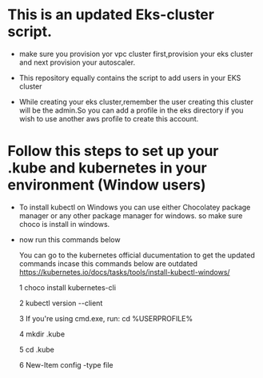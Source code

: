 # This is an updated Eks-cluster script.

  - make sure you provision yor vpc cluster first,provision your eks cluster and next provision your autoscaler.

 - This repository equally contains the script to add users in your EKS cluster
 
 - While creating your eks cluster,remember the user creating this cluster will be the admin.So you can add a profile in the eks directory if you wish to use another aws profile to create this account.


# Follow this steps to set up your .kube and kubernetes in your environment (Window users)

- To install kubectl on Windows you can use either Chocolatey package manager or any other package manager for windows.
  so make sure choco is install in windows.
  
- now run this commands below

  You can go to the kubernetes official ducumentation to get the updated commands incase this commands below are outdated
  https://kubernetes.io/docs/tasks/tools/install-kubectl-windows/
  
  1 choco install kubernetes-cli
  
  2 kubectl version --client
  
  3 If you're using cmd.exe, run: cd %USERPROFILE%

  4 mkdir .kube

  5 cd .kube

  6 New-Item config -type file

